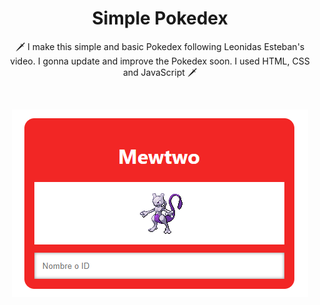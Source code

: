 <h1 align="center">Simple Pokedex</h1>

<p align="center">  
🗡️ I make this simple and basic Pokedex following Leonidas Esteban's video. I gonna update and improve the Pokedex soon. I used HTML, CSS and JavaScript 🗡️
</p>
</br>

<p align="center">
<img src="/previews/screenshot.png"/>
</p>
